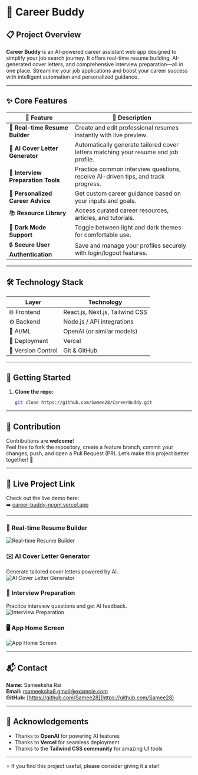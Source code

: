 
# 🚀 Career Buddy

## 📋 Project Overview
**Career Buddy** is an AI-powered career assistant web app designed to simplify your job search journey. It offers real-time resume building, AI-generated cover letters, and comprehensive interview preparation—all in one place. Streamline your job applications and boost your career success with intelligent automation and personalized guidance.

---

## ✨ Core Features

| 🔑 Feature                 | 📖 Description                                                                    |
|----------------------------|----------------------------------------------------------------------------------|
| 📝 **Real-time Resume Builder**      | Create and edit professional resumes instantly with live preview.               |
| 💼 **AI Cover Letter Generator**     | Automatically generate tailored cover letters matching your resume and job profile. |
| 🎤 **Interview Preparation Tools**   | Practice common interview questions, receive AI-driven tips, and track progress.|
| 🎯 **Personalized Career Advice**    | Get custom career guidance based on your inputs and goals.                      |
| 📚 **Resource Library**               | Access curated career resources, articles, and tutorials.                      |
| 🌙 **Dark Mode Support**              | Toggle between light and dark themes for comfortable use.                      |
| 🔒 **Secure User Authentication**    | Save and manage your profiles securely with login/logout features.             |

---

## 🛠️ Technology Stack

| Layer        | Technology                            |
|--------------|-------------------------------------|
| 🌐 Frontend  | React.js, Next.js, Tailwind CSS     |
| ⚙️ Backend   | Node.js / API integrations           |
| 🤖 AI/ML     | OpenAI (or similar models)           |
| 🚀 Deployment| Vercel                              |
| 🔧 Version Control | Git & GitHub                   |

---

## 📂 Getting Started

1. **Clone the repo:**  
   ```bash
   git clone https://github.com/Samee28/CareerBuddy.git

---

## 🤝 Contribution

Contributions are **welcome**!  
Feel free to fork the repository, create a feature branch, commit your changes, push, and open a Pull Request (PR). Let’s make this project better together! 🚀

---

## 🔗 Live Project Link

Check out the live demo here:  
➡️ [career-buddy-ncgm.vercel.app](https://career-buddy-ncgm.vercel.app)

---



### 📝 Real-time Resume Builder  
![Real-time Resume Builder](https://github.com/user-attachments/assets/0dfffe85-3131-4c84-b1c4-aad18c6d2e20)

### ✉️ AI Cover Letter Generator  
Generate tailored cover letters powered by AI.  
![AI Cover Letter Generator](https://github.com/user-attachments/assets/23722268-a3e8-4cb7-9a58-2d642f112256)

### 🎤 Interview Preparation  
Practice interview questions and get AI feedback.  
![Interview Preparation](https://github.com/user-attachments/assets/aac05ae1-7bf5-4e7d-b7cd-cea97a6ce939)

### 🖥️ App Home Screen  
![App Home Screen](https://github.com/user-attachments/assets/e4083003-fc06-48f4-936d-257904977b58)

---

## 📬 Contact

**Name:** Sameeksha Rai  
**Email:** rsameeksha8.gmail@example.com  
**GitHub:** [https://github.com/Samee28](https://github.com/Samee28)

---

## 🙏 Acknowledgements

- Thanks to **OpenAI** for powering AI features  
- Thanks to **Vercel** for seamless deployment  
- Thanks to the **Tailwind CSS community** for amazing UI tools  

---

⭐ If you find this project useful, please consider giving it a star!  

